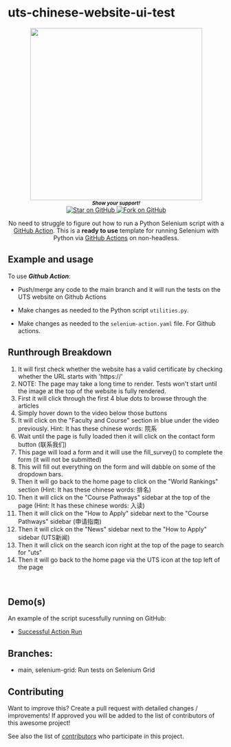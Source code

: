 # uts-chinese-website-ui-test
<div align="center">
  <img height="400" src="https://i.imgur.com/s0CDqF5.png" />

   <br>
  <small> <b><i>Show your support!</i> </b></small>
  <br>
   <a href="https://github.com/MarketingPipeline/Python-Selenium-Action">
    <img title="Star on GitHub" src="https://img.shields.io/github/stars/MarketingPipeline/Python-Selenium-Action.svg?style=social&label=Star">
  </a>
  <a href="https://github.com/MarketingPipeline/Python-Selenium-Action/fork">
    <img title="Fork on GitHub" src="https://img.shields.io/github/forks/MarketingPipeline/Python-Selenium-Action.svg?style=social&label=Fork">
  </a>
   </p>  
 
 


   
 
No need to struggle to figure out how to run a Python Selenium script with a  [GitHub Action](https://github.com/features/actions). 
  This is a <b>ready to use</b> template for running Selenium with Python via [GitHub Actions](https://github.com/features/actions) on non-headless. <br> 
</div>



## Example and usage


To use <b><i>Github Action</b></i>:

- Push/merge any code to the main branch and it will run the tests on the UTS website on Github Actions

- Make changes as needed to the Python script <code>utilities.py</code>. 

- Make changes as needed to the <code>selenium-action.yaml</code> file. For Github actions.

## Runthrough Breakdown
1. It will first check whether the website has a valid certificate by checking whether the URL starts with 'https://'
2. NOTE: The page may take a long time to render. Tests won't start until the image at the top of the website is fully rendered. 
3. First it will click through the first 4 blue dots to browse through the articles
4. Simply hover down to the video below those buttons
5. It will click on the "Faculty and Course" section in blue under the video previously. Hint: It has these chinese words: 院系
6. Wait until the page is fully loaded then it will click on the contact form button (联系我们)
7. This page will load a form and it will use the fill_survey() to complete the form (it will not be submitted)
8. This will fill out everything on the form and will dabble on some of the dropdown bars.
9. Then it will go back to the home page to click on the "World Rankings" section (Hint: It has these chinese words: 排名)
10. Then it will click on the "Course Pathways" sidebar at the top of the page (Hint: It has these chinese words: 入读)
11. Then it will click on the "How to Apply" sidebar next to the "Course Pathways" sidebar (申请指南)
12. Then it will click on the "News" sidebar next to the "How to Apply" sidebar (UTS新闻)
13. Then it will click on the search icon right at the top of the page to search for "uts"
14. Then it will go back to the home page via the UTS icon at the top left of the page
<br>

## Demo(s) 
An example of the script sucessfully running on GitHub:
- [Successful Action Run](https://github.com/uts-itd/uts-chinese-website-ui-test/actions/runs/5150335458)


## Branches:
- main, selenium-grid: Run tests on Selenium Grid
  
## Contributing

Want to improve this? Create a pull request with detailed changes / improvements! If approved you will be added to the list of contributors of this awesome project!



See also the list of
[contributors](https://github.com/uts-itd/uts-chinese-website-ui-test/graphs/contributors) who
participate in this project.


